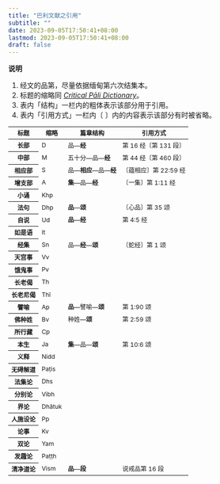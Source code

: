 ```yaml
---
title: "巴利文献之引用"
subtitle: ""
date: 2023-09-05T17:50:41+08:00
lastmod: 2023-09-05T17:50:41+08:00
draft: false
---
```


**说明**

1. 经文的品第，尽量依据缅甸第六次结集本。
1. 标题的缩略同 [*Critical Pāli Dictionary*](https://cpd.uni-koeln.de/intro/vol1_epileg_abbrev_texts)。
1. 表内「结构」一栏内的粗体表示该部分用于引用。
1. 表内「引用方式」一栏内〔 〕内的内容表示该部分有时被省略。

<table class="table border-top" style="font-size: 0.875em;">
  <thead>
    <tr>
      <th scope="col">标题</th>
      <th scope="col">缩略</th>
      <th scope="col">篇章结构</th>
      <th scope="col">引用方式</th>
    </tr>
  </thead>
  <tbody>
    <tr>
      <th scope="row">长部</th>
      <td>D</td>
      <td>品—<strong>经</strong></td>
      <td>第 16 经〔第 131 段〕</td>
    </tr>
    <tr>
      <th scope="row">中部</th>
      <td>M</td>
      <td>五十分—品—<strong>经</strong></td>
      <td>第 44 经〔第 460 段〕</td>
    </tr>
    <tr>
      <th scope="row">相应部</th>
      <td>S</td>
      <td>品—<strong>相应</strong>—品—<strong>经</strong></td>
      <td>〔蕴相应〕第 22:59 经</td>
    </tr>
    <tr>
      <th scope="row">增支部</th>
      <td>A</td>
      <td><strong>集</strong>—品—<strong>经</strong></td>
      <td>〔一集〕第 1:11 经</td>
    </tr>
    <tr>
      <th scope="row">小诵</th>
      <td>Khp</td>
      <td></td>
      <td></td>
    </tr>
    <tr>
      <th scope="row">法句</th>
      <td>Dhp</td>
      <td><strong>品</strong>—<strong>颂</strong></td>
      <td>〔心品〕第 35 颂</td>
    </tr>
    <tr>
      <th scope="row">自说</th>
      <td>Ud</td>
      <td><strong>品</strong>—<strong>经</strong></td>
      <td>第 4:5 经</td>
    </tr>
    <tr>
      <th scope="row">如是语</th>
      <td>It</td>
      <td></td>
      <td></td>
    </tr>
    <tr>
      <th scope="row">经集</th>
      <td>Sn</td>
      <td>品—<strong>经</strong>—<strong>颂</strong></td>
      <td>〔蛇经〕第 1 颂</td>
    </tr>
    <tr>
      <th scope="row">天宫事</th>
      <td>Vv</td>
      <td></td>
      <td></td>
    </tr>
    <tr>
      <th scope="row">饿鬼事</th>
      <td>Pv</td>
      <td></td>
      <td></td>
    </tr>
    <tr>
      <th scope="row">长老偈</th>
      <td>Th</td>
      <td></td>
      <td></td>
    </tr>
    <tr>
      <th scope="row">长老尼偈</th>
      <td>Thī</td>
      <td></td>
      <td></td>
    </tr>
    <tr>
      <th scope="row">譬喻</th>
      <td>Ap</td>
      <td><strong>品</strong>—譬喻—<strong>颂</strong></td>
      <td>第 1:90 颂</td>
    </tr>
    <tr>
      <th scope="row">佛种姓</th>
      <td>Bv</td>
      <td>种姓—<strong>颂</strong></td>
      <td>第 2:59 颂</td>
    </tr>
    <tr>
      <th scope="row">所行藏</th>
      <td>Cp</td>
      <td></td>
      <td></td>
    </tr>
    <tr>
      <th scope="row">本生</th>
      <td>Ja</td>
      <td><strong>集</strong>—品—<strong>颂</strong></td>
      <td>第 10:6 颂</td>
    </tr>
    <tr>
      <th scope="row">义释</th>
      <td>Nidd</td>
      <td></td>
      <td></td>
    </tr>
    <tr>
      <th scope="row">无碍解道</th>
      <td>Paṭis</td>
      <td></td>
      <td></td>
    </tr>
    <tr>
      <th scope="row">法集论</th>
      <td>Dhs</td>
      <td></td>
      <td></td>
    </tr>
    <tr>
      <th scope="row">分别论</th>
      <td>Vibh</td>
      <td></td>
      <td></td>
    </tr>
    <tr>
      <th scope="row">界论</th>
      <td>Dhātuk</td>
      <td></td>
      <td></td>
    </tr>
    <tr>
      <th scope="row">人施设论</th>
      <td>Pp</td>
      <td></td>
      <td></td>
    </tr>
    <tr>
      <th scope="row">论事</th>
      <td>Kv</td>
      <td></td>
      <td></td>
    </tr>
    <tr>
      <th scope="row">双论</th>
      <td>Yam</td>
      <td></td>
      <td></td>
    </tr>
    <tr>
      <th scope="row">发趣论</th>
      <td>Paṭṭh</td>
      <td></td>
      <td></td>
    </tr>
    <tr>
      <th scope="row">清净道论</th>
      <td>Vism</td>
      <td><strong>品</strong>—<strong>段</strong></td>
      <td>说戒品第 16 段</td>
    </tr>
  </tbody>
</table>

